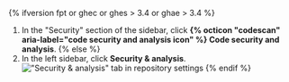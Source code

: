 {% ifversion fpt or ghec or ghes > 3.4 or ghae > 3.4 %}
1. In the "Security" section of the sidebar, click **{% octicon "codescan" aria-label="code security and analysis icon" %} Code security and analysis**.
{% else %}
1. In the left sidebar, click **Security & analysis**.
  !["Security & analysis" tab in repository settings](/assets/images/help/repository/security-and-analysis-tab.png)
{% endif %}
